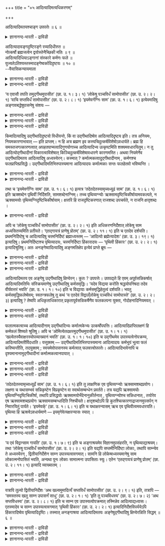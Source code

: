 +++
title = "०५ आदित्यादिमत्यधिकरणम्"

+++

आदित्यादिमतयश्चाङ्ग उपपत्तेः ॥ ६ ॥  
<details><summary>ज्ञानानन्द-भारती - द्राविडी</summary>

आदित्यादिमदयच्चाङ्ग उबबत्ते: ॥ ६ ॥
</details>

आदित्यादावङ्गदृष्टिरङ्गे रव्यादिधीरुत ॥  
नोत्कर्षो ब्रह्मजत्वेन द्वयोस्तेनैच्छिकी मतिः ॥ ९ ॥  
आदित्यादिधियाऽङ्गानां संस्कारे कर्मणः फले ॥  
युज्यतेऽतिश्यस्तस्मादङ्गेष्वर्कादिदृष्टयः ॥ १० ॥  
--वैयासिकन्यायमाला

<details><summary>ज्ञानानन्द-भारती - द्राविडी</summary>

आदित्यऩ् मुदलाऩवर्गळिडत्तिल् अङ्गम् ऎऩ्ऱ पावऩैया? अल्लदु अङ्गत्तिल् आदित्यऩ् मुदलाऩवर् कळिऩ् पावऩैया? इरण्डुमे पिरह्मत्तिलिरुन्दु उण्डाऩदायिरुप्पदाल् मेल् ऎऩ्बदु इल्लै। आगैयाल् इष्टम् पोल् पावऩै सॆय्यलाम्।
</details>

<details><summary>ज्ञानानन्द-भारती - द्राविडी</summary>

आदित्यऩ् मुदलाऩवर्गळॆऩ्ऱु पावऩै सॆय्वदाल् अङ्गङ्गळुक्कु संस्कारम् एऱ्पडुम् पोदु कर्माविऩ् पलऩिल् अदिगत् तऩ्मै एऱ्पडुवदु न्यायम्। आगैयाल् अङ्गङ्गळिल् ताऩ् आदित्यऩ् मुदलाऩवर्गळॆऩ्ऱ पावऩै।
</details>

‘य एवासौ तपति तमुद्गीथमुपासीत’ (छा. उ. १। ३। १) ‘लोकेषु पञ्चविधँ सामोपासीत’ (छा. उ. २। २। १) ‘वाचि सप्तविधँ सामोपासीत’ (छा. उ. २। ८। १) ‘इयमेवर्गग्निः साम’ (छा. उ. १। ६। १) इत्येवमादिषु अङ्गावबद्धेषूपासनेषु संशयः —

<details><summary>ज्ञानानन्द-भारती - द्राविडी</summary>

(उत्कीदम् मुदलाऩ कर्माङ्गत्तिल् आदित्यादि पावऩैया अल्लदु आदित्यऩ् मुदलाऩदिल् अङ्ग पावऩैया ऎऩ्ऱु सन्देहम्। इरण्डुमे पिरह्मगार्यमाऩदाल् इवऱ्ऱिल् उयर्वु, ताऴ्वु इल्लाददाल् इष्टप्पडि एदावदु ऒऩ्ऱैच् चॆय्यलामॆऩ्ऱु पूर्वबक्षम्।
</details>

<details><summary>ज्ञानानन्द-भारती - द्राविडी</summary>

कर्माङ्गत्तिल्दाऩ् आदित्यादि पावऩै सॆय्य वेण्डुम्। इदऩाल् कर्माङ्गत्तिल् सिऱप्पु एऱ्पट्टु सिऱन्द पलऩ् किडैक्कुम्। कर्माविल् सिऱप्पुएऱ्पट्टाल्दाऩ् पलऩिलुम् सिऱप्पु एऱ्पडुम् ऎऩ्ऱु सित्तान्दम्)।
</details>

<details><summary>ज्ञानानन्द-भारती - द्राविडी</summary>

“इन्द तबिक्किऱवर् ऎवरो अवरै उत्कीदमाग उबासिक्कवुम्” (सान्। I-३-१) “उलगङ्गळिल् ऐन्दु विदमाऩ सामत्तै उबासिक्कवुम्” (सान्। II-२-१) "वाक्किल्एऴुविदमाऩ सामत्तै उबासिक्कवुम्" (सान्। II-८-१) "इदुवे रिक्, अक्ऩि सामम्" (सान्।I-६-१) इन्दु मुदलाऩ अङ्गत्तुडऩ् सेर्न्द पासऩैगळिल्, आदित्यऩ्मुदलाऩदिल् उत्कीदम् मुदलाऩ तिरुष्टि विदिक्कप् पडुगिऱदा अल्लदु उत्कीदम् मुदलाऩदिल् ताऩ् आदित्यऩ् मुदलाऩ तिरुष्टिया? ऎऩ्ऱु संसयम्।
</details>

किमादित्यादिषु उद्गीथादिदृष्टयो विधीयन्ते, किं वा उद्गीथादिष्वेव आदित्यादिदृष्टय इति। तत्र अनियमः, नियमकारणाभावात् — इति प्राप्तम्। न हि अत्र ब्रह्मण इव कस्यचिदुत्कर्षविशेषोऽवधार्यते। ब्रह्म हि समस्तजगत्कारणत्वात् अपहतपाप्मत्वादिगुणयोगाच्च आदित्यादिभ्य उत्कृष्टमिति शक्यमवधारयितुम्। न तु आदित्योद्गीथादीनां विकारत्वाविशेषात् किञ्चिदुत्कर्षविशेषावधारणे कारणमस्ति। अथवा नियमेनैव उद्गीथादिमतय आदित्यादिषु अध्यस्येरन्। कस्मात् ? कर्मात्मकत्वादुद्गीथादीनाम् , कर्मणश्च फलप्राप्तिप्रसिद्धेः। उद्गीथादिमतिभिरुपास्यमाना आदित्यादयः कर्मात्मकाः सन्तः फलहेतवो भविष्यन्ति ।

<details><summary>ज्ञानानन्द-भारती - द्राविडी</summary>

पूर्वबक्षम्: अङ्गु नियमऩत्तिऱ्कुक् कारणमिल्ला तदिऩाल् नियमुमिल्लैयॆऩ्बदे न्यायम्, इङ्गु पिरह्मत्तिऱ्कुप् पोल् मेलायिरुक्कुम् तऩ्मै ऎऩ्ऱ विसेषम् यादॊऩ्ऱुक्कुम् तीर्माऩिप्पदऱ्किल्लै। सगल जगत्तिऱ्कुम् कारणमायिरुप्पदिऩालुम् ऎव्विद तोषमु मऱ्ऱदु ऎऩ्बदु मुदलाऩ कुणङ्गळुडैय तालुम् पिरह्मम् आदित्यऩ् मुदलियवैगळैविड मेल् ऎऩ्ऱु तीर्माऩिक्क मुडियुम्; आदित्यऩ् उत्कीदम् मुदलिय वैगळुक्कु कार्यमॆऩ्गिऱ तऩ्मैयिल्। वित्यासमिल्ला तदिऩाल् मेलायिरुक्कुम् तऩ्मैयॆऩ्ऱ विसेषम् तीर्माऩिक्क कारणमॊऩ्ऱुमिल्लै।
</details>

<details><summary>ज्ञानानन्द-भारती - द्राविडी</summary>

अल्लदु नियममागवे आदित्यऩ् मुदलाऩदिल् उत्कीदम् मुदलियवैगळै पावऩै सॆय्य वेण्डुम् एऩ्? उत्कीदम् मुदलियवै कर्मस्वरूबमायिरुप्प तिऩाल्, कर्मावुक्कुत्ताऩ् पलऩ् एऱ्पडुम् तऩ्मै पिरसित्तमायिरुप्पदिऩालुम्। उत्कीदम् मुदलाऩ पावऩै युडऩ् आदित्यऩ् मुदलाऩवर्गळ् उबासिक्कप्पट्टाल् अवर्गळुम् कर्म स्वरूबर्गळाग आगि पलऩुक्कु कारणमाग आवार्गळ्।
</details>

तथा च ‘इयमेवर्गग्निः साम’ (छा. उ. १। ६। १) इत्यत्र ‘तदेतदेतस्यामृच्यध्यूढं साम’ (छा. उ. १। ६। १) इति ऋक्शब्देन पृथिवीं निर्दिशति, सामशब्देनाग्निम्। तच्च पृथिव्यग्न्योः ऋक्सामदृष्टिचिकीर्षायामवकल्पते, न ऋक्सामयोः पृथिव्यग्निदृष्टिचिकीर्षायाम्। क्षत्तरि हि राजदृष्टिकरणात् राजशब्द उपचर्यते, न राजनि क्षत्तृशब्दः ।

<details><summary>ज्ञानानन्द-भारती - द्राविडी</summary>

अप्पडिये “इदुवे रिक् अक्ऩि सामम्" (सान्।१-६-१) ऎऩ्गिऱ इडत्तिल् “अन्द इन्द, पॊमम् इन्द रिक्किऩ् मेल् एऱिऩदु” ऎऩ्ऱु रिक् ऎऩ्ऱ सप्तत्तिऩाल् पूमियैयुम् सामम् ऎऩ्ऱ सप्तत्तिऩाल् अक्ऩियैयुम् कुऱिक्किऱदु। अदुवो पूमि अक्ऩि इरण्डिलुम् रिक् सामम् ऎऩ्ऱ तिरुष्टियै सॆय्य निऩैत्ताल् उसिदमागुम्। रिक् सामम् इरण्डिलुम् पूमि अक्ऩि ऎऩ्ऱ तिरुष्टियै सॆय्दाल् पॊरुन्दादु। सारदियिडत्तिल् राजा ऎऩ्ऱ पावऩैयै सॆय्वदाल् राजा ऎऩ्ऱ सप्तम् उबसारमागच् चॊल्लप् पडुगिऱदु ; राजाविडत्तिल् सारदिसप्तम् अव्विदमागादु।
</details>

अपि च ‘लोकेषु पञ्चविधँ सामोपासीत’ (छा. उ. २। २। १) इति अधिकरणनिर्देशात् लोकेषु साम अध्यसितव्यमिति प्रतीयते। ‘एतद्गायत्रं प्राणेषु प्रोतम्’ (छा. उ. २। ११। १) इति च एतदेव दर्शयति। प्रथमनिर्दिष्टेषु च आदित्यादिषु चरमनिर्दिष्टं ब्रह्माध्यस्तम् — ‘आदित्यो ब्रह्मेत्यादेशः’ (छा. उ. ३। १९। १) इत्यादिषु। प्रथमनिर्दिष्टाश्च पृथिव्यादयः, चरमनिर्दिष्टा हिंकारादयः — ‘पृथिवी हिंकारः’ (छा. उ. २। २। १) इत्यादिश्रुतिषु। अतः अनङ्गेष्वादित्यादिषु अङ्गमतिक्षेप इत्येवं प्राप्ते ब्रूमः —

<details><summary>ज्ञानानन्द-भारती - द्राविडी</summary>

तविरवुम् “उलगङ्गळिल् ऐन्दुविद सामत्तै उबासिक्कवुम्" (सान्।II-२-१) ऎऩ्ऱु उलगङ्गळै आदारमाग सॊल्लियिरुप्पदिऩाल्, लोगङ्गळिल् सामावै पाविक्क वेण्डियदॆऩ्ऱु तॆरिगिऱदु। “इन्द कायत्रम् पिराणऩ्गळिल् कोर्क्कप्पट्टिरुक्किऱदु” (सान्।II-११-१) ऎऩ्बदु इदैये काट्टुगिऱदु।
</details>

<details><summary>ज्ञानानन्द-भारती - द्राविडी</summary>

मेलुम्, मुदलिल् कुऱिप्पिट्टिरुक्कुम् आदित्यऩ् मुदलियवैगळिल् पिऩ्ऩाल् कुऱिप्पिडप्पट्टिरुक्कुम् पिरह्मम् पाविक्कप्पट्टदु। “आदित्यऩ् पिरह्मम् ऎऩ्ऱु उबदेसम्” ऎऩ्बदु मुदलिय वाक्यङ्गळिल् (इङ्गे) पूमि मुदलाऩवैगळ् मुदलिल् सॊल्लप्पट्टिरुक्किऩ्ऱऩ। हिङ्गारम् मुदलियदु पिऩ्ऩाल् सॊल्लप्पट्टिरुक्किऩ्ऱऩ। "पूमि हिङ्गारम्" ऎऩ्बदु मुदलाऩ वाक्कियङ्गळिल्।
</details>

<details><summary>ज्ञानानन्द-भारती - द्राविडी</summary>

आगैयाल् अङ्गमागाद आदित्यऩ् मुदलियदिल् अङ्गत्तिऩ् पावऩैयै वैक्कवेण्डुम् ऎऩ्ऱु इव्विदम् वरुम्बोदु सॊल्गिऱोम्।
</details>

आदित्यादिमतय एव अङ्गेषु उद्गीथादिषु क्षिप्येरन्। कुतः ? उपपत्तेः। उपपद्यते हि एवम् अपूर्वसन्निकर्षात् आदित्यादिमतिभिः संस्क्रियमाणेषु उद्गीथादिषु कर्मसमृद्धिः। ‘यदेव विद्यया करोति श्रद्धयोपनिषदा तदेव वीर्यवत्तरं भवति’ (छा. उ. १। १। १०) इति च विद्यायाः कर्मसमृद्धिहेतुत्वं दर्शयति। भवतु कर्मसमृद्धिफलेष्वेवम्; स्वतन्त्रफलेषु तु कथं ‘य एतदेवं विद्वाल्ँलोकेषु पञ्चविधं सामोपास्ते’ (छा. उ. २। २। ३) इत्यादिषु ? तेष्वपि अधिकृताधिकारात् प्रकृतापूर्वसन्निकर्षेणैव फलकल्पना युक्ता, गोदोहनादिनियमवत् ।

<details><summary>ज्ञानानन्द-भारती - द्राविडी</summary>

समादाऩम्: अङ्गमाऩ उत्कीदम् मुदलियवै कळिल् आदित्यऩ् मुदलाऩदिऩ् पावऩैयैत्ताऩ् सॆय्यवेण्डुम्। एऩ्? अदुवे "न्यायमायिरुप्प तिऩाल्” इव्विदम् सॆय्दाल् ताऩ्, आदित्यऩ् मुदलाऩ पावऩैगळाल् उत्कीदम् मुदलियवै परिसुत्तमाक्कप् पडुवदाल् ‘अबूर्वम् एऱ्पट्टु कर्माविऱ्कु समिरुत्ति(विसेषप्पॆरुक्कु) एऱ्पडुवदु न्यायमागुम्। “अऱिवोडु, सिरत्तैयोडु, रहस्य ञाऩत्तोडु ऎदै सॆय्गिऱाऩो अदुवे मिगवुम् वीर्यमुळ्ळदाग एऱ्पडुम्”(सान्।I-१-१०) ऎऩ्ऱु उबासऩत्तिऱ्कु कर्म स्मिरुत्तिक्कु कारणमायिरुक्कुम् तऩ्मैयै काट्टुगिऱदु।
</details>

<details><summary>ज्ञानानन्द-भारती - द्राविडी</summary>

कर्मस्मिरुत्तियै पलऩायुळ्ळ इडङ्गळिल् इव्विदमिरुक्कलाम्। (कर्मसम्बन्दमऩ्ऩियिल्) स्वदन् दिरमाग पलऩैक्कॊडुक्कक्कूडियवैगळिल्, “ऎवऩ् इव्विदम् अऱिन्दु लोगङ्गळिल् इन्द ऐन्दुविद सामत्तै उबासिक्किऱाऩो" (सान्।II-२-३) मुदलाऩ विडङ्गळिल् ऎप्पडि? अवैगळिलुम् कूड (ऒरुविद) 'अदिगारम् पॆऱ्ऱवरुक्के अदिगारमॆऩ्बदाल् पिरगिरुदमाऩ अबूर्वत्तिऩ् मूलमागवे पलऩै कल्बऩै सॆय्वदु पॊरुन्दुम्, माडु कऱप्पदु मुदलिय नियमङ्गळैप् पोल।
</details>

फलात्मकत्वाच्च आदित्यादीनाम् उद्गीथादिभ्यः कर्मात्मकेभ्यः उत्कर्षोपपत्तिः। आदित्यादिप्राप्तिलक्षणं हि कर्मफलं शिष्यते श्रुतिषु। अपि च ‘ओमित्येतदक्षरमुद्गीथमुपासीत’ (छा. उ. १। १। १) ‘खल्वेतस्यैवाक्षरस्योपव्याख्यानं भवति’ (छा. उ. १। १। १०) इति च उद्गीथमेव उपास्यत्वेनोपक्रम्य, आदित्यादिमतीर्विदधाति। यत्तूक्तम् — उद्गीथादिमतिभिरुपास्यमाना आदित्यादयः कर्मभूयं भूत्वा फलं करिष्यन्तीति, तदयुक्तम् ; स्वयमेवोपासनस्य कर्मत्वात् फलवत्त्वोपपत्तेः। आदित्यादिभावेनापि च दृश्यमानानामुद्गीथादीनां कर्मात्मकत्वानपायात् ।

<details><summary>ज्ञानानन्द-भारती - द्राविडी</summary>

मेलुम् आदित्यऩ् मुदलाऩवर्गळ् पल रूबमाग इरुप्पदाल् कर्मरूबमाऩ उत्कीदम् मुदलियवैगळै विड मेलाऩदु ऎऩ्बदु न्यायमागुम्। आदित्यऩ् मुदलाऩवर्गळै अडैवदै अल्लवा कर्मबलऩाग वेदत्तिल् सॊल्लप्पट्टिरुक्किऱदु?
</details>

<details><summary>ज्ञानानन्द-भारती - द्राविडी</summary>

तविरवुम् “ओम् ऎऩ्ऱ इन्द अक्षरमाऩ उत्कीदत्तै उबासिक्कवुम्” (सान्I-१-१) "इन्द अक्षरत्तिऩुडैय विस्तारमेयल्लवा सॆय्यप्पडुगिऱदु" (सान्।I-१-१०)ऎऩ्ऱु उत्कीदत्तैये उबासिक्क वेण्डियदाग आरम्बित्तु आदित्यऩ् मुदलाऩ पावऩैयै विदिक्किऱदु।
</details>

<details><summary>ज्ञानानन्द-भारती - द्राविडी</summary>

उत्कीदम् मुदलाऩ पावऩैयुडऩ् उबासिक्कप् पडुगिऱ आदित्यऩ् मुदलाऩवर्गळ् कर्मत्तऩ्मैयै अडैन्दु पलऩै सॆय्वार्गळॆऩ्ऱु ऎदु सॊल्लप् पट्टदो, अदु न्यायमल्ल उबासऩै ऎऩ्बदु ताऩे कर्मावायिरुप्पदाल् पलऩुडऩ् कूडिऩत्तऩ्मै पॊरुन्दुम्। आदित्यऩ् मुदलियदाग पावित्तुप् पार्त्तालुम् कूड उत्कीदम् मुदलियवैगळुक्कु कर्मस्वरूबमा यिरुक्कुम् तऩ्मै विलगादु।
</details>

‘तदेतदेतस्यामृच्यध्यूढँ साम’ (छा. उ. १। ६। १) इति तु लाक्षणिक एव पृथिव्यग्न्योः ऋक्सामशब्दप्रयोगः। लक्षणा च यथासम्भवं सन्निकृष्टेन विप्रकृष्टेन वा स्वार्थसम्बन्धेन प्रवर्तते। तत्र यद्यपि ऋक्सामयोः पृथिव्यग्निदृष्टिचिकीर्षा, तथापि प्रसिद्धयोः ऋक्सामयोर्भेदेनानुकीर्तनात् , पृथिव्यग्न्योश्च सन्निधानात् , तयोरेव एष ऋक्सामशब्दप्रयोगः ऋक्सामसम्बन्धादिति निश्चीयते। क्षत्तृशब्दोऽपि हि कुतश्चित्कारणाद्राजानमुपसर्पन् न निवारयितुं पार्यते। ‘इयमेवर्क्’ (छा. उ. १। ६। १) इति च यथाक्षरन्यासम् ऋच एव पृथिवीत्वमवधारयति। पृथिव्या हि ऋक्त्वेऽवधार्यमाणे — इयमृगेवेत्यक्षरन्यासः स्यात् ।

<details><summary>ज्ञानानन्द-भारती - द्राविडी</summary>

“अन्द इन्द सामम् इन्द रिक्किऩ्मेल् वैक्कप्पट्टिरुक्किऱदु" (सान्।I-६-१) ऎऩ्ऱविडत्तिल् पूमि अक्ऩि इवैगळिल् लक्षणैयागवे ताऩ् रिक् सामम् ऎऩ्ऱ सप्तङ्गळ् पिरयोगिक्कप्पट्टिरुक्किऩ्ऱऩ। लक्षणै ऎऩ्बदु तऩ्ऩुडैय अर्त्तत्तिऱ्कु सम्बन्दप् पट्टदाय् नॆरुङ्गिऩदागवो तूरत्तिलुळ्ळदागवो उसिदम्बोल् एऱ्पडलाम्। अङ्गे रिक् सामम् इवैगळिल् पूमि, अक्ऩियॆऩ्ऱ तिरुष्टि सॆय्वदु त्तेसम् ; अप्पडियिरुन्दालुम् पिरसित्तमायुळ्ळ रिक् सामङ्गळै वेऱाग सॊल्लियिरुप्पदालुम्, पूमियुम्, अक्ऩियुंसमीबत्तिलिरुप्पदालुम्, अवैगळैक् कुऱिक्कवे इन्द रिक् साम् सप्त पिरयोगम्, रिक् सामङ्गळुडैय सम्बन्दमिरुप्पदिऩाल्, ऎऩ्ऱु निच्चयिक्कमुडिगिऱदु।
</details>

<details><summary>ज्ञानानन्द-भारती - द्राविडी</summary>

सारदि ऎऩ्ऱ सप्तमुम् एदोवॊरु कारणत् तिऩाल् राजावै कुऱिप्पदैत् तडुक्क मुडियादु।
</details>

<details><summary>ज्ञानानन्द-भारती - द्राविडी</summary>

“इदुवे रिक्” (सान्।I-६-१) ऎऩ्ऱविडत्तिल् अक्षरङ्गळ् एऱ्पट्टिरुक्कुम् मुऱैयिलुम् रिक्कुक्कुत्ताऩ् पूमित्तऩ्मै तीर्माऩमागिऱदु। पूमिक्कु रिक् तऩ्मै तीर्माऩिक्क वेण्डियदायिरुन्दाल् इदु रिक्के ऎऩ्ऱु अक्षरङ्गळ् इरुक्क वेण्डुम्।
</details>

‘य एवं विद्वान्साम गायति’ (छा. उ. १। ७। ९) इति च अङ्गाश्रयमेव विज्ञानमुपसंहरति, न पृथिव्याद्याश्रयम्। तथा ‘लोकेषु पञ्चविधँ सामोपासीत’ (छा. उ. २। २। १) इति यद्यपि सप्तमीनिर्दिष्टा लोकाः, तथापि साम्न्येव ते अध्यस्येरन् , द्वितीयानिर्देशेन साम्न उपास्यत्वावगमात्। सामनि हि लोकेष्वध्यस्यमानेषु साम लोकात्मनोपासितं भवति, अन्यथा पुनः लोकाः सामात्मना उपासिताः स्युः। एतेन ‘एतद्गायत्रं प्राणेषु प्रोतम्’ (छा. उ. २। ११। १) इत्यादि व्याख्यातम् ।

<details><summary>ज्ञानानन्द-भारती - द्राविडी</summary>

मेलुम्, "ऎवऩ् इव्विदम् अऱिन्दु सामत्तै ताऩम् सॆय्गिऱाऩो" (सान्।I-७-७) ऎऩ्ऱु अङ्गत्तै यॊट्टिऩदागवे उबासऩैयै मुडिक्किऱदु, पूमिमुदलियदैयॊट्टियल्ल।
</details>

<details><summary>ज्ञानानन्द-भारती - द्राविडी</summary>

अप्पडिये, “उलगङ्गळिल् ऐन्दु विद सामत्तै उबासिक्कवुम्” (सान्।II-२-१) ऎऩ्ऱु उलगङ्गळ् एऴाम् वेऱ्ऱुमैयिल् सॊल्लप्पट्टिरुन्दबोदिलुम्, सामत्तिदाऩ् अवैगळै पाविक्क वेण्डुम्, इरण्डाम् वेऱ्ऱुमै कुऱिप्पिट्टिरुक्किऱबडियाल् सामत्तिऱ्कु उबासिक्कप्पडुम् तऩ्मै ऎऩ्ऱु तॆरिगिऱबडियाल्। सामत्तिल् उलगङ्गळै अत्यासम् सॆय्युम्बोदु, साममे उलग स्वरूबमाय् उबासिक्कप्पट्टदाग आगु मल्लवा? वेऱुविदमाऩाल्, उलगङ्गळ् सामस्वरूब माग उबासिक्कप्पट्टदाग आगिविडुम्। इदिऩाल् “इन्द कायत्रम् पिराणऩ्गळिल् कोर्क्कप्पट्टिरुक्किऱदु" (सान्। II-११-१) ऎऩ्बदु मुदलाऩदुम् सॊल्लप्पट्टदागि विट्टदु।
</details>

यत्रापि तुल्यो द्वितीयानिर्देशः ‘अथ खल्वमुमादित्यँ सप्तविधँ सामोपासीत’ (छा. उ. २। ९। १) इति, तत्रापि — ‘समस्तस्य खलु साम्न उपासनँ साधु’ (छा. उ. २। १। १) ‘इति तु पञ्चविधस्य’ (छा. उ. २। ७। २) ‘अथ सप्तविधस्य’ (छा. उ. २। ८। १) इति च साम्न एव उपास्यत्वोपक्रमात् तस्मिन्नेव आदित्याद्यध्यासः। एतस्मादेव च साम्न उपास्यत्वावगमात् ‘पृथिवी हिंकारः’ (छा. उ. २। २। १) इत्यादिनिर्देशविपर्ययेऽपि हिंकारादिष्वेव पृथिव्यादिदृष्टिः। तस्मात् अनङ्गाश्रया आदित्यादिमतयः अङ्गेषूद्गीथादिषु क्षिप्येरन्निति सिद्धम् ॥ ६ ॥

<details><summary>ज्ञानानन्द-भारती - द्राविडी</summary>

ऎव्विडत्तिल् सममाग इरण्डाम् वेऱ्ऱुमै कुऱिप्पिडप्पट्टिरुक्किऱदो, "अन्द आदित्यऩै एऴुविद सामत्तै उबासिक्कवुम्" (सान्।II-९-१) ऎऩ्ऱु, अव्विडत् तिलुम् “पूरा सामत्तिऱ्कुम् उबासऩैयल्लवा नल्लदु” (सान्।II-१-१), "इव्विदम् ऐन्दुविदत्तिऱ्कु" (सान्।II-७-२) "पिऱगु एऴुविदत्तिऱ्कु" (सान्।II-८-१) ऎऩ्ऱु सामत्तिऱ्कुत् ताऩ् उबासिक्कप्पडुम् तऩ्मै आरम्बिक्कप्पट्टिरुक्किऱ पडियाल्, अदिल्दाऩ् आदित्यऩ् मुदलियदिऩ् अत्यासम्।
</details>

<details><summary>ज्ञानानन्द-भारती - द्राविडी</summary>

इव्विदम् सामत्तिऩ् उबासिक्कप्पडुम् तऩ्मै यऱियप्पडुवदऩालेये "पूमि हिङ्गारम्” ऎऩ्ऱदु मुदलिय माऱ्ऱिक्कुऱिप्पिट्टविडङ्गळिलुम् कूड हिङ्गारम् मुदलियदिल्दाऩ् पूमि मुदलिय तिरुष्टि।
</details>

<details><summary>ज्ञानानन्द-भारती - द्राविडी</summary>

आगैयाल् अङ्गङ्गळाग ओट्टाद आदित्यऩ् मुदलाऩ पावऩैगळै अङ्गङ्गळागिय उत्कीदम् मुदलियदिल् वैक्क वेण्डुमॆऩ्ऱु सित्तमागिऱदु।
</details>

